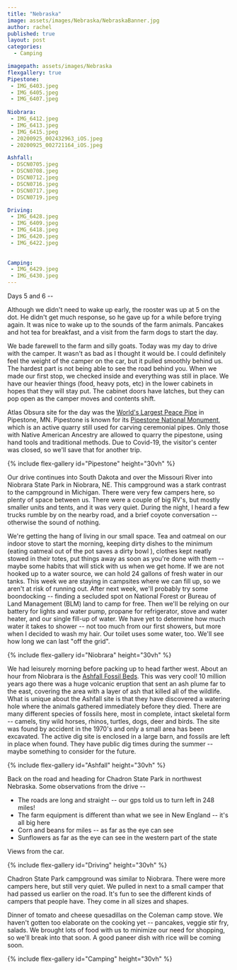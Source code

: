```yaml
---
title: "Nebraska"
image: assets/images/Nebraska/NebraskaBanner.jpg
author: rachel
published: true
layout: post
categories:
  - Camping

imagepath: assets/images/Nebraska
flexgallery: true
Pipestone:
 - IMG_6403.jpeg
 - IMG_6405.jpeg
 - IMG_6407.jpeg
 
Niobrara:
 - IMG_6412.jpeg
 - IMG_6413.jpeg
 - IMG_6415.jpeg
 - 20200925_002432963_iOS.jpeg
 - 20200925_002721164_iOS.jpeg

Ashfall:
 - DSCN0705.jpeg
 - DSCN0708.jpeg
 - DSCN0712.jpeg
 - DSCN0716.jpeg
 - DSCN0717.jpeg
 - DSCN0719.jpeg

Driving:
 - IMG_6428.jpeg
 - IMG_6409.jpeg
 - IMG_6418.jpeg
 - IMG_6420.jpeg
 - IMG_6422.jpeg
 
 
Camping:
 - IMG_6429.jpeg
 - IMG_6430.jpeg
---
```

Days 5 and 6 --

Although we didn't need to wake up early, the rooster was up at 5 on the
dot. He didn't get much response, so he gave up for a while before
trying again. It was nice to wake up to the sounds of the farm animals.
Pancakes and hot tea for breakfast, and a visit from the farm dogs to
start the day.

We bade farewell to the farm and silly goats. Today was my day to drive
with the camper. It wasn't as bad as I thought it would be. I could
definitely feel the weight of the camper on the car, but it pulled
smoothly behind us. The hardest part is not being able to see the road
behind you. When we made our first stop, we checked inside and
everything was still in place. We have our heavier things (food, heavy
pots, etc) in the lower cabinets in hopes that they will stay put. The
cabinet doors have latches, but they can pop open as the camper moves
and contents shift.

Atlas Obsura site for the day was the [World's Largest Peace
Pipe](https://www.mnopedia.org/thing/worlds-largest-peace-pipe) in
Pipestone, MN. Pipestone is known for its [Pipestone National
Monument](https://www.nps.gov/pipe/index.htm), which is an active quarry
still used for carving ceremonial pipes. Only those with Native American
Ancestry are allowed to quarry the pipestone, using hand tools and
traditional methods. Due to Covid-19, the visitor's center was closed,
so we'll save that for another trip.

{% include flex-gallery id="Pipestone" height="30vh" %}

Our drive continues into South Dakota and over the Missouri River into
Niobrara State Park in Niobrara, NE. This campground was a stark
contrast to the campground in Michigan. There were very few campers
here, so plenty of space between us. There were a couple of big RV's,
but mostly smaller units and tents, and it was very quiet. During the
night, I heard a few trucks rumble by on the nearby road, and a brief
coyote conversation -- otherwise the sound of nothing.

We're getting the hang of living in our small space. Tea and oatmeal on
our indoor stove to start the morning, keeping dirty dishes to the
minimum (eating oatmeal out of the pot saves a dirty bowl ), clothes
kept neatly stowed in their totes, put things away as soon as you're
done with them -- maybe some habits that will stick with us when we get
home. If we are not hooked up to a water source, we can hold 24 gallons
of fresh water in our tanks. This week we are staying in campsites where
we can fill up, so we aren't at risk of running out. After next week,
we'll probably try some boondocking -- finding a secluded spot on
National Forest or Bureau of Land Management (BLM) land to camp for
free. Then we'll be relying on our battery for lights and water pump,
propane for refrigerator, stove and water heater, and our single fill-up
of water. We have yet to determine how much water it takes to shower --
not too much from our first showers, but more when I decided to wash my
hair. Our toilet uses some water, too. We'll see how long we can last
"off the grid".

{% include flex-gallery id="Niobrara" height="30vh" %}

We had leisurely morning before packing up to head farther west. About
an hour from Niobrara is the [Ashfall Fossil
Beds](https://ashfall.unl.edu/). This was very cool! 10 million years
ago there was a huge volcanic eruption that sent an ash plume far to the
east, covering the area with a layer of ash that killed all of the
wildlife. What is unique about the Ashfall site is that they have
discovered a watering hole where the animals gathered immediately before
they died. There are many different species of fossils here, most in
complete, intact skeletal form -- camels, tiny wild horses, rhinos,
turtles, dogs, deer and birds. The site was found by accident in the
1970's and only a small area has been excavated. The active dig site is
enclosed in a large barn, and fossils are left in place when found. They
have public dig times during the summer -- maybe something to consider
for the future.

{% include flex-gallery id="Ashfall" height="30vh" %}

Back on the road and heading for Chadron State Park in northwest
Nebraska. Some observations from the drive --
* The roads are long and straight -- our gps told us to turn left in 248
miles!
* The farm equipment is different than what we see in New England -- it's
all big here
* Corn and beans for miles -- as far as the eye can see
* Sunflowers as far as the eye can see in the western part of the state

Views from the car.

{% include flex-gallery id="Driving" height="30vh" %}

Chadron State Park campground was similar to Niobrara. There were more
campers here, but still very quiet. We pulled in next to a small camper
that had passed us earlier on the road. It's fun to see the different
kinds of campers that people have. They come in all sizes and shapes.

Dinner of tomato and cheese quesadillas on the Coleman camp stove. We
haven't gotten too elaborate on the cooking yet -- pancakes, veggie stir
fry, salads. We brought lots of food with us to minimize our need for
shopping, so we'll break into that soon. A good paneer dish with rice
will be coming soon.

{% include flex-gallery id="Camping" height="30vh" %}